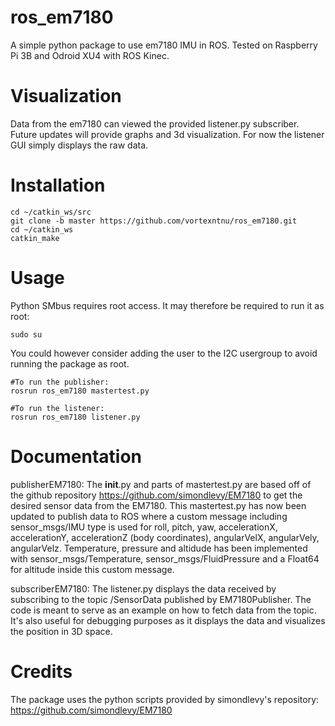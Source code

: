 # ros_em7180

A simple python package to use em7180 IMU in ROS. Tested on Raspberry Pi 3B and Odroid XU4 with ROS Kinec.

# Visualization

Data from the em7180 can viewed the provided listener.py subscriber. Future updates will provide graphs and 3d visualization. For now the listener GUI simply displays the raw data.

# Installation

    cd ~/catkin_ws/src
    git clone -b master https://github.com/vortexntnu/ros_em7180.git
    cd ~/catkin_ws
    catkin_make

# Usage

Python SMbus requires root access. It may therefore be required to run it as root:

    sudo su
You could however consider adding the user to the I2C usergroup to avoid running the package as root.

    #To run the publisher:
    rosrun ros_em7180 mastertest.py
    
    #To run the listener:
    rosrun ros_em7180 listener.py
    
    
# Documentation

publisherEM7180: 
The __init__.py and parts of mastertest.py are based off of the github repository https://github.com/simondlevy/EM7180 to get the desired sensor data from the EM7180. This mastertest.py has now been updated to publish data to ROS where a custom message including sensor_msgs/IMU type is used for roll, pitch, yaw, accelerationX, accelerationY, accelerationZ (body coordinates), angularVelX, angularVely, angularVelz. Temperature, pressure and altidude has been implemented with sensor_msgs/Temperature, sensor_msgs/FluidPressure and a Float64 for altitude inside this custom message. 

subscriberEM7180:
The listener.py displays the data received by subscribing to the topic /SensorData published by EM7180Publisher. The code is meant to serve as an example on how to fetch data from the topic. It's also useful for debugging purposes as it displays the data and visualizes the position in 3D space.






# Credits
The package uses the python scripts provided by simondlevy's repository: https://github.com/simondlevy/EM7180
